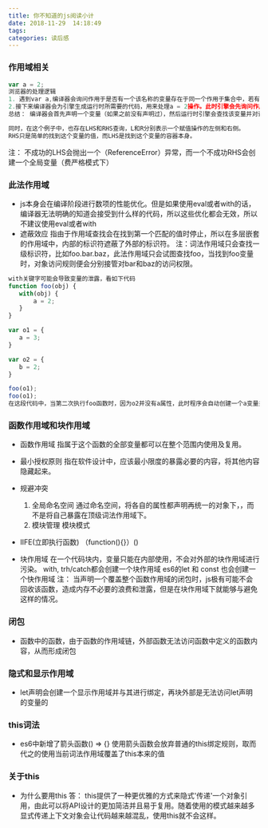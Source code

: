 ```yaml
---
title: 你不知道的js阅读小计
date: 2018-11-29  14:18:49
tags:
categories: 读后感
---
```

### 作用域相关
 ```javascript
 var a = 2;
浏览器的处理逻辑
1. 遇到var a,编译器会询问作用于是否有一个该名称的变量存在于同一个作用于集合中，若有，则忽略该条，继续编译，否则会要求当前作用域在在当前作用域集合中声明一个新变量，并命名a。
2.接下来编译器会为引擎生成运行时所需要的代码，用来处理a = 2操作。此时引擎会先询问作用域是否存在变量a，如果是，就使用这个变量，并将2赋值给a，否则继续向上查找，直到超出作用域，抛出一个异常。
总结： 编译器会首先声明一个变量（如果之前没有声明过），然后运行时引擎会查找该变量并对该变量进行赋值。

同时，在这个例子中，也存在LHS和RHS查询，L和R分别表示一个赋值操作的左侧和右侧。
RHS只是简单的找到这个变量的值，而LHS是找到这个变量的容器本身。
```
注： 不成功的LHS会抛出一个（ReferenceError）异常，而一个不成功RHS会创建一个全局变量（费严格模式下）

### 此法作用域
 * js本身会在编译阶段进行数项的性能优化。但是如果使用eval或者with的话，编译器无法明确的知道会接受到什么样的代码，所以这些优化都会无效，所以不建议使用eval或者with
 * 遮蔽效应
 指由于作用域查找会在找到第一个匹配的值时停止，所以在多层嵌套的作用域中，内部的标识符遮蔽了外部的标识符。
 注：词法作用域只会查找一级标识符，比如foo.bar.baz，此法作用域只会试图查找foo，当找到foo变量时，对象访问规则便会分别接管对bar和baz的访问权限。
 ```javascript
with关键字可能会导致变量的泄露，看如下代码
 function foo(obj) {
    with(obj) {
        a = 2;
    }
 }
 
 var o1 = {
    a = 3;
 }
 
 var o2 = {
    b = 2;
 }
 
 foo(o1);
 foo(o1);
 在这段代码中，当第二次执行foo函数时，因为o2并没有a属性，此时程序会自动创建一个a变量并绑定到全局作用域中。
```

### 函数作用域和块作用域
* 函数作用域
  指属于这个函数的全部变量都可以在整个范围内使用及复用。
* 最小授权原则
  指在软件设计中，应该最小限度的暴露必要的内容，将其他内容隐藏起来。
* 规避冲突
  1. 全局命名空间
     通过命名空间，将各自的属性都声明再统一的对象下，，而不是将自己暴露在顶级词法作用域下。
  2. 模块管理
     模块模式
* IIFE(立即执行函数)
（function(){}）()

* 块作用域
  在一个代码块内，变量只能在内部使用，不会对外部的块作用域进行污染。
  with, trh/catch都会创建一个块作用域
  es6的let 和 const 也会创建一个快作用域
  注： 当声明一个覆盖整个函数作用域的闭包时，js极有可能不会回收该函数，造成内存不必要的浪费和泄露，但是在块作用域下就能够与避免这样的情况。
  
### 闭包

* 函数中的函数，由于函数的作用域链，外部函数无法访问函数中定义的函数内容，从而形成闭包

### 隐式和显示作用域

* let声明会创建一个显示作用域并与其进行绑定，再块外部是无法访问let声明的变量的

### this词法

* es6中新增了箭头函数() => {} 使用箭头函数会放弃普通的this绑定规则，取而代之的使用当前词法作用域覆盖了this本来的值

### 关于this
 * 为什么要用this
   答： this提供了一种更优雅的方式来隐式'传递'一个对象引用，由此可以将API设计的更加简洁并且易于复用。随着使用的模式越来越多
     显式传递上下文对象会让代码越来越混乱，使用this就不会这样。